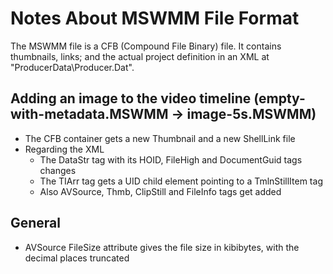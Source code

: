# Notes About MSWMM File Format
The MSWMM file is a CFB (Compound File Binary) file. It contains thumbnails, links; and the actual project definition in an XML at "ProducerData\\Producer.Dat".

## Adding an image to the video timeline (empty-with-metadata.MSWMM -> image-5s.MSWMM)
- The CFB container gets a new Thumbnail and a new ShellLink file
- Regarding the XML
  - The DataStr tag with its HOID, FileHigh and DocumentGuid tags changes
  - The TIArr tag gets a UID child element pointing to a TmlnStillItem tag
  - Also AVSource, Thmb, ClipStill and FileInfo tags get added

## General
- AVSource FileSize attribute gives the file size in kibibytes, with the decimal places truncated
